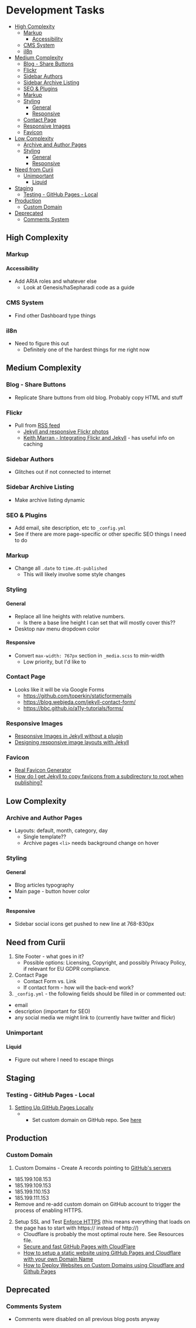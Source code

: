 # Development Tasks

<!-- MarkdownTOC -->

* [High Complexity](#high-complexity)
  * [Markup](#markup)
    * [Accessibility](#accessibility)
  * [CMS System](#cms-system)
  * [il8n](#il8n)
* [Medium Complexity](#medium-complexity)
  * [Blog - Share Buttons](#blog---share-buttons)
  * [Flickr](#flickr)
  * [Sidebar Authors](#sidebar-authors)
  * [Sidebar Archive Listing](#sidebar-archive-listing)
  * [SEO & Plugins](#seo--plugins)
  * [Markup](#markup-1)
  * [Styling](#styling)
    * [General](#general)
    * [Responsive](#responsive)
  * [Contact Page](#contact-page)
  * [Responsive Images](#responsive-images)
  * [Favicon](#favicon)
* [Low Complexity](#low-complexity)
  * [Archive and Author Pages](#archive-and-author-pages)
  * [Styling](#styling-1)
    * [General](#general-1)
    * [Responsive](#responsive-1)
* [Need from Curii](#need-from-curii)
  * [Unimportant](#unimportant)
    * [Liquid](#liquid)
* [Staging](#staging)
  * [Testing - GitHub Pages - Local](#testing---github-pages---local)
* [Production](#production)
  * [Custom Domain](#custom-domain)
* [Deprecated](#deprecated)
  * [Comments System](#comments-system)

<!-- /MarkdownTOC -->


<a id="high-complexity"></a>
## High Complexity

<a id="markup"></a>
### Markup

<a id="accessibility"></a>
#### Accessibility

* Add ARIA roles and whatever else
  * Look at Genesis/haSepharadi code as a guide

<a id="cms-system"></a>
### CMS System

* Find other Dashboard type things

<a id="il8n"></a>
### il8n

* Need to figure this out
    * Definitely one of the hardest things for me right now


<a id="medium-complexity"></a>
## Medium Complexity

<a id="blog---share-buttons"></a>
### Blog - Share Buttons

* Replicate Share buttons from old blog. Probably copy HTML and stuff

<a id="flickr"></a>
### Flickr

* Pull from [RSS feed](https://api.flickr.com/services/feeds/photos_public.gne?id=78213110@N06&lang=en-us&format=rss_200)
  * [Jekyll and responsive Flickr photos](https://heipei.io/2016/05/28/jekyll-and-responsive-flickr-photos/)
  * [Keith Marran - Integrating Flickr and Jekyll](http://www.marran.com/tech/integrating-flickr-and-jekyll) - has useful info on caching

<a id="sidebar-authors"></a>
### Sidebar Authors

* Glitches out if not connected to internet

<a id="sidebar-archive-listing"></a>
### Sidebar Archive Listing

* Make archive listing dynamic

<a id="seo--plugins"></a>
### SEO & Plugins

* Add email, site description, etc to `_config.yml`
* See if there are more page-specific or other specific SEO things I need to do

<a id="markup-1"></a>
### Markup

* Change all `.date` to `time.dt-published`
  * This will likely involve some style changes

<a id="styling"></a>
### Styling

<a id="general"></a>
#### General

* Replace all line heights with relative numbers.
  * Is there a base line height I can set that will mostly cover this??
* Desktop nav menu dropdown color

<a id="responsive"></a>
#### Responsive

* Convert `max-width: 767px` section in `_media.scss` to min-width
  * Low priority, but I'd like to

<a id="contact-page"></a>
### Contact Page

* Looks like it will be via Google Forms
  * https://github.com/toperkin/staticformemails
  * https://blog.webjeda.com/jekyll-contact-form/
  * https://bbc.github.io/a11y-tutorials/forms/

<a id="responsive-images"></a>
### Responsive Images
* [Responsive Images in Jekyll without a plugin](https://benseymour.com/2017/03/02/Responsive-Images-in-Jekyll-without-a-plugin)
* [Designing responsive image layouts with Jekyll](https://www.lizheidner.com/front-end/responsive-images/)

<a id="favicon"></a>
### Favicon

* [Real Favicon Generator](https://realfavicongenerator.net/)
* [How do I get Jekyll to copy favicons from a subdirectory to root when publishing?](https://stackoverflow.com/questions/52223620/how-do-i-get-jekyll-to-copy-favicons-from-a-subdirectory-to-root-when-publishing)

<a id="low-complexity"></a>
## Low Complexity

<a id="archive-and-author-pages"></a>
### Archive and Author Pages

* Layouts: default, month, category, day
  * Single template??
  * Archive pages `<li>` needs background change on hover

<a id="styling-1"></a>
### Styling

<a id="general-1"></a>
#### General

* Blog articles typography
* Main page - button hover color
*

<a id="responsive-1"></a>
#### Responsive

* Sidebar social icons get pushed to new line at 768-830px

<a id="need-from-curii"></a>
## Need from Curii

1. Site Footer - what goes in it?
    * Possible options: Licensing, Copyright, and possibly Privacy Policy, if relevant for EU GDPR compliance.
2. Contact Page
    * Contact Form vs. Link
    * If contact form - how will the back-end work?
3. `_config.yml` - the following fields should be filled in or commented out:
  * email
  * description (important for SEO)
  * any social media we might link to (currently have twitter and flickr)

<a id="unimportant"></a>
### Unimportant

<a id="liquid"></a>
#### Liquid

* Figure out where I need to escape things

<a id="staging"></a>
## Staging

<a id="testing---github-pages---local"></a>
### Testing - GitHub Pages - Local
1. [Setting Up GitHub Pages Locally](https://help.github.com/en/articles/setting-up-your-github-pages-site-locally-with-jekyll#keeping-your-site-up-to-date-with-the-github-pages-gem)
    * * Set custom domain on GitHub repo. See [here](https://help.github.com/en/articles/adding-or-removing-a-custom-domain-for-your-github-pages-site)


<a id="production"></a>
## Production

<a id="custom-domain"></a>
### Custom Domain
1. Custom Domains - Create A records pointing to [GitHub's servers](https://help.github.com/en/articles/setting-up-an-apex-domain#configuring-a-records-with-your-dns-provider)
  * 185.199.108.153
  * 185.199.109.153
  * 185.199.110.153
  * 185.199.111.153
* Remove and re-add custom domain on GitHub account to trigger the process of enabling HTTPS.
2. Setup SSL and Test [Enforce HTTPS](https://help.github.com/en/articles/securing-your-github-pages-site-with-https) (this means everything that loads on the page has to start with https:// instead of http://)
    * Cloudflare is probably the most optimal route here. See Resources file.
    * [Secure and fast GitHub Pages with CloudFlare](https://blog.cloudflare.com/secure-and-fast-github-pages-with-cloudflare/)
    * [How to setup a static website using GitHub Pages and Cloudflare with your own Domain Name](https://www.codementor.io/landonpatmore/how-to-setup-a-static-website-using-github-pages-and-cloudflare-with-your-own-domain-name-jb99nbuoe)
    * [How to Deploy Websites on Custom Domains using Cloudflare and Github Pages](https://medium.com/crowdbotics/annie-azana-how-to-deploy-websites-using-cloudflare-and-github-pages-c415c55fea36)

<a id="deprecated"></a>
## Deprecated

<a id="comments-system"></a>
### Comments System

* Comments were disabled on all previous blog posts anyway
